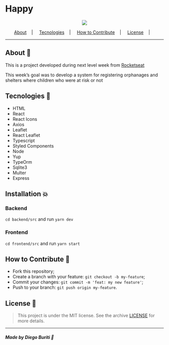 <h1>Happy</h1>

<p align="center">
<image src="./frontend/src/assets/img/landing.svg"/></br>
</p>

<p align="center">
<a href="#about-memo">About</a>&nbsp;&nbsp;&nbsp; | &nbsp;&nbsp;&nbsp;
<a href="#tecnologies-rocket">Tecnologies</a>&nbsp;&nbsp;&nbsp; | &nbsp;&nbsp;&nbsp;
<a href="#how-to-contribute-">How to Contribute</a>&nbsp;&nbsp;&nbsp; | &nbsp;&nbsp;&nbsp;
<a href="#license-scroll">License</a>&nbsp;&nbsp;&nbsp; | &nbsp;&nbsp;&nbsp;
</p>

---

## About :memo:

This is a project developed during next level week from
[Rocketseat](https://rocketseat.com.br/)

This week’s goal was to develop a system for registering orphanages and shelters where children who were at risk or not

## Tecnologies :rocket:

- HTML
- React
- React Icons
- Axios
- Leaflet
- React Leaflet
- Typescript
- Styled Components
- Node
- Yup
- TypeOrm
- Sqlite3
- Multer
- Express

## Installation :boom:

### Backend

`cd backend/src` and run `yarn dev`

### Frontend

`cd frontend/src` and run `yarn start`

## How to Contribute 🤔

- Fork this repository;
- Create a branch with your feature: `git checkout -b my-feature`;
- Commit your changes: `git commit -m 'feat: my new feature'`;
- Push to your branch: `git push origin my-feature`.

## License :scroll:

> This project is under the MIT license. See the archive [LICENSE](LICENSE) for more details.

---

##### Made by Diego Buriti :wave:
